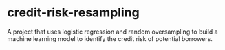 # credit-risk-resampling
A project that uses logistic regression and random oversampling to build a machine learning model to identify the credit risk of potential borrowers.
